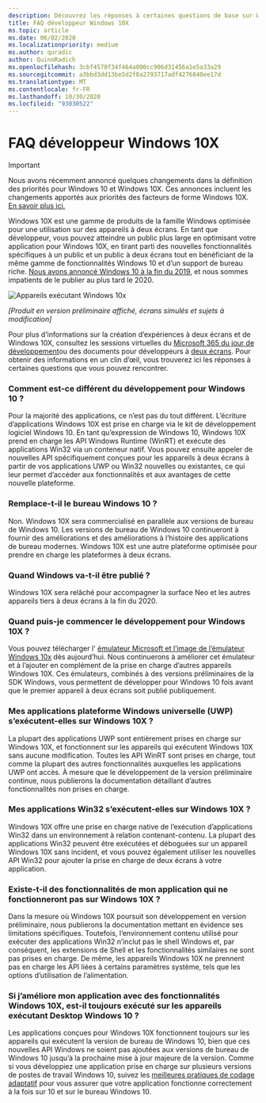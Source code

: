 ```yaml
---
description: Découvrez les réponses à certaines questions de base sur Windows 10X.
title: FAQ développeur Windows 10X
ms.topic: article
ms.date: 06/02/2020
ms.localizationpriority: medium
ms.author: quradic
author: QuinnRadich
ms.openlocfilehash: 3cbf4570f34f464a000cc906d31456a1e5a33a29
ms.sourcegitcommit: a3bbd3dd13be5d2f8a2793717adf4276840ee17d
ms.translationtype: MT
ms.contentlocale: fr-FR
ms.lasthandoff: 10/30/2020
ms.locfileid: "93030522"
---
```

# <a name="windows-10x-developer-faq"></a>FAQ développeur Windows 10X

> [!IMPORTANT]
> Nous avons récemment annoncé quelques changements dans la définition des priorités pour Windows 10 et Windows 10X.
> Ces annonces incluent les changements apportés aux priorités des facteurs de forme Windows 10X. [En savoir plus ici.](https://blogs.windows.com/windowsexperience/2020/05/04/accelerating-innovation-in-windows-10-to-meet-customers-where-they-are/)

Windows 10X est une gamme de produits de la famille Windows optimisée pour une utilisation sur des appareils à deux écrans. En tant que développeur, vous pouvez atteindre un public plus large en optimisant votre application pour Windows 10X, en tirant parti des nouvelles fonctionnalités spécifiques à un public et un public à deux écrans tout en bénéficiant de la même gamme de fonctionnalités Windows 10 et d’un support de bureau riche. [Nous avons annoncé Windows 10 à la fin du 2019](https://blogs.windows.com/windowsexperience/2019/10/02/introducing-windows-10x-enabling-dual-screen-pcs-in-2020/#6qxkItE2XMPu24uw.97), et nous sommes impatients de le publier au plus tard le 2020.

![Appareils exécutant Windows 10x](images/windows-10x-devices.png)
 
*[Produit en version préliminaire affiché, écrans simulés et sujets à modification]*

Pour plus d’informations sur la création d’expériences à deux écrans et de Windows 10X, consultez les sessions virtuelles du [Microsoft 365 du jour de développement](https://developer.microsoft.com/microsoft-365/virtual-events)ou des documents pour développeurs à [deux écrans](/dual-screen/). Pour obtenir des informations en un clin d’œil, vous trouverez ici les réponses à certaines questions que vous pouvez rencontrer.

### <a name="how-is-this-different-from-developing-for-windows-10"></a>Comment est-ce différent du développement pour Windows 10 ?

Pour la majorité des applications, ce n’est pas du tout différent. L’écriture d’applications Windows 10X est prise en charge via le kit de développement logiciel Windows 10. En tant qu’expression de Windows 10, Windows 10X prend en charge les API Windows Runtime (WinRT) et exécute des applications Win32 via un conteneur natif. Vous pouvez ensuite appeler de nouvelles API spécifiquement conçues pour les appareils à deux écrans à partir de vos applications UWP ou Win32 nouvelles ou existantes, ce qui leur permet d’accéder aux fonctionnalités et aux avantages de cette nouvelle plateforme.

### <a name="does-this-replace-desktop-windows-10"></a>Remplace-t-il le bureau Windows 10 ?

Non. Windows 10X sera commercialisé en parallèle aux versions de bureau de Windows 10. Les versions de bureau de Windows 10 continueront à fournir des améliorations et des améliorations à l’histoire des applications de bureau modernes. Windows 10X est une autre plateforme optimisée pour prendre en charge les plateformes à deux écrans.

### <a name="when-will-windows-10x-be-released"></a>Quand Windows va-t-il être publié ?

Windows 10X sera relâché pour accompagner la surface Neo et les autres appareils tiers à deux écrans à la fin du 2020.

### <a name="when-can-i-start-development-for-windows-10x"></a>Quand puis-je commencer le développement pour Windows 10X ?

Vous pouvez télécharger l' [émulateur Microsoft et l’image de l’émulateur Windows 10x](/dual-screen/windows/get-dev-tools) dès aujourd’hui. Nous continuerons à améliorer cet émulateur et à l’ajouter en complément de la prise en charge d’autres appareils Windows 10X. Ces émulateurs, combinés à des versions préliminaires de la SDK Windows, vous permettent de développer pour Windows 10 fois avant que le premier appareil à deux écrans soit publié publiquement.

### <a name="will-my-universal-windows-platform-uwp-apps-run-on-windows-10x"></a>Mes applications plateforme Windows universelle (UWP) s’exécutent-elles sur Windows 10X ?

La plupart des applications UWP sont entièrement prises en charge sur Windows 10X, et fonctionnent sur les appareils qui exécutent Windows 10X sans aucune modification. Toutes les API WinRT sont prises en charge, tout comme la plupart des autres fonctionnalités auxquelles les applications UWP ont accès. À mesure que le développement de la version préliminaire continue, nous publierons la documentation détaillant d’autres fonctionnalités non prises en charge.

### <a name="will-my-win32-apps-run-on-windows-10x"></a>Mes applications Win32 s’exécutent-elles sur Windows 10X ?

Windows 10X offre une prise en charge native de l’exécution d’applications Win32 dans un environnement à relation contenant-contenu. La plupart des applications Win32 peuvent être exécutées et déboguées sur un appareil Windows 10X sans incident, et vous pouvez également utiliser les nouvelles API Win32 pour ajouter la prise en charge de deux écrans à votre application.

### <a name="are-there-any-features-of-my-app-that-wont-work-on-windows-10x"></a>Existe-t-il des fonctionnalités de mon application qui ne fonctionneront pas sur Windows 10X ?

Dans la mesure où Windows 10X poursuit son développement en version préliminaire, nous publierons la documentation mettant en évidence ses limitations spécifiques. Toutefois, l’environnement contenu utilisé pour exécuter des applications Win32 n’inclut pas le shell Windows et, par conséquent, les extensions de Shell et les fonctionnalités similaires ne sont pas prises en charge. De même, les appareils Windows 10X ne prennent pas en charge les API liées à certains paramètres système, tels que les options d’utilisation de l’alimentation.

### <a name="if-i-enhance-my-app-with-windows-10x-features-will-it-still-run-on-devices-running-desktop-windows-10"></a>Si j’améliore mon application avec des fonctionnalités Windows 10X, est-il toujours exécuté sur les appareils exécutant Desktop Windows 10 ?

Les applications conçues pour Windows 10X fonctionnent toujours sur les appareils qui exécutent la version de bureau de Windows 10, bien que ces nouvelles API Windows ne soient pas ajoutées aux versions de bureau de Windows 10 jusqu’à la prochaine mise à jour majeure de la version. Comme si vous développiez une application prise en charge sur plusieurs versions de postes de travail Windows 10, suivez les [meilleures pratiques de codage adaptatif](/windows/uwp/debug-test-perf/version-adaptive-code) pour vous assurer que votre application fonctionne correctement à la fois sur 10 et sur le bureau Windows 10.
